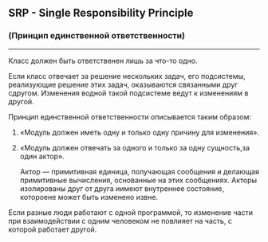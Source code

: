 ## SRP - Single Responsibility Principle
### (Принцип единственной ответственности)
____
Класс должен быть ответственен лишь за что-то одно.

Если класс отвечает за решение нескольких задач, его подсистемы, реализующие решение этих задач, оказываются связанными друг сдругом.
Изменения водной такой подсистеме ведут к изменениям в другой.

Принцип единственной ответственности описывается таким образом:

1. «Модуль должен иметь одну и только одну причину для изменения».
2. «Модуль должен отвечать за одного и только за одну сущность,за один актор».


    Актор — примитивная единица, получающая сообщения и делающая примитивные вычисления, 
    основанные на этих сообщениях. Акторы изолированы  друг от друга иимеют внутреннее состояние,
    котороене может быть изменено извне.

Если разные люди работают с одной программой, то изменение части при взаимодействии с одним человеком  не повлияет на часть, с которой работает другой.
